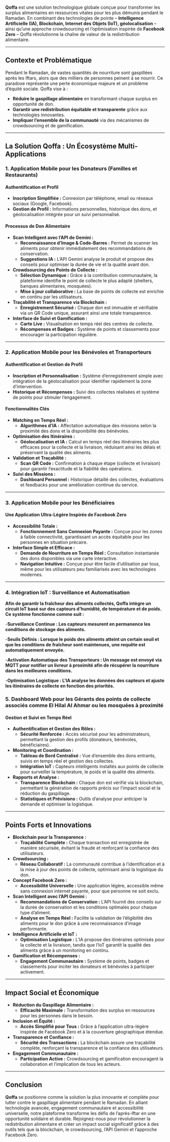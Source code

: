 
**Qoffa** est une solution technologique globale conçue pour transformer les surplus alimentaires en ressources vitales pour les plus démunis pendant le Ramadan. En combinant des technologies de pointe – **Intelligence Artificielle (IA), Blockchain, Internet des Objets (IoT), géolocalisation** – ainsi qu’une approche crowdsourcing et l’optimisation inspirée de **Facebook Zero** – Qoffa révolutionne la chaîne de valeur de la redistribution alimentaire.

---

## Contexte et Problématique

Pendant le Ramadan, de vastes quantités de nourriture sont gaspillées après les Iftars, alors que des milliers de personnes peinent à se nourrir. Ce paradoxe représente une perte économique majeure et un problème d’équité sociale. Qoffa vise à :

- **Réduire le gaspillage alimentaire** en transformant chaque surplus en opportunité de don.
- **Garantir une redistribution équitable et transparente** grâce aux technologies innovantes.
- **Impliquer l’ensemble de la communauté** via des mécanismes de crowdsourcing et de gamification.

---

## La Solution Qoffa : Un Écosystème Multi-Applications

### 1. Application Mobile pour les Donateurs (Familles et Restaurants)

#### Authentification et Profil

- **Inscription Simplifiée :** Connexion par téléphone, email ou réseaux sociaux (Google, Facebook).
- **Gestion de Profil :** Informations personnelles, historique des dons, et géolocalisation intégrée pour un suivi personnalisé.

#### Processus de Don Alimentaire

- **Scan Intelligent avec l’API de Gemini :**
  - **Reconnaissance d’Image & Code-Barres :** Permet de scanner les aliments pour obtenir immédiatement des recommandations de conservation.
  - **Suggestions IA :** L’API Gemini analyse le produit et propose des conseils pour optimiser la durée de vie et la qualité avant don.
- **Crowdsourcing des Points de Collecte :**
  - **Sélection Dynamique :** Grâce à la contribution communautaire, la plateforme identifie le point de collecte le plus adapté (shelters, banques alimentaires, mosquées).
  - **Mise à jour collaborative :** La base de points de collecte est enrichie en continu par les utilisateurs.
- **Traçabilité et Transparence via Blockchain :**
  - **Enregistrement Sécurisé :** Chaque don est immuable et vérifiable via un QR Code unique, assurant ainsi une totale transparence.
- **Interface de Suivi et Gamification :**
  - **Carte Live :** Visualisation en temps réel des centres de collecte.
  - **Récompenses et Badges :** Système de points et classements pour encourager la participation régulière.

---

### 2. Application Mobile pour les Bénévoles et Transporteurs

#### Authentification et Gestion de Profil

- **Inscription et Personnalisation :** Système d’enregistrement simple avec intégration de la géolocalisation pour identifier rapidement la zone d’intervention.
- **Historique et Récompenses :** Suivi des collectes réalisées et système de points pour stimuler l’engagement.

#### Fonctionnalités Clés

- **Matching en Temps Réel :**
  - **Algorithmes d’IA :** Affectation automatique des missions selon la proximité des dons et la disponibilité des bénévoles.
- **Optimisation des Itinéraires :**
  - **Géolocalisation et IA :** Calcul en temps réel des itinéraires les plus efficaces pour la collecte et la livraison, réduisant ainsi les délais et préservant la qualité des aliments.
- **Validation et Traçabilité :**
  - **Scan QR Code :** Confirmation à chaque étape (collecte et livraison) pour garantir l’exactitude et la fiabilité des opérations.
- **Suivi des Missions :**
  - **Dashboard Personnel :** Historique détaillé des collectes, évaluations et feedbacks pour une amélioration continue du service.

---

### 3. Application Mobile pour les Bénéficiaires

#### Une Application Ultra-Légère Inspirée de Facebook Zero

- **Accessibilité Totale :**
  - **Fonctionnement Sans Connexion Payante :** Conçue pour les zones à faible connectivité, garantissant un accès équitable pour les personnes en situation précaire.
- **Interface Simple et Efficace :**
  - **Demande de Nourriture en Temps Réel :** Consultation instantanée des dons disponibles via une carte interactive.
  - **Navigation Intuitive :** Conçue pour être facile d’utilisation par tous, même pour les utilisateurs peu familiarisés avec les technologies modernes.

---
### 4. Intégration IoT : Surveillance et Automatisation

**Afin de garantir la fraîcheur des aliments collectés, Qoffa intègre un circuit IoT basé sur des capteurs d’humidité, de température et de poids. Ce système fonctionne comme suit :**

-**Surveillance Continue : Les capteurs mesurent en permanence les conditions de stockage des aliments.**

-**Seuils Définis : Lorsque le poids des aliments atteint un certain seuil et que les conditions de fraîcheur sont maintenues, une requête est automatiquement envoyée.** 

-**Activation Automatique des Transporteurs : Un message est envoyé via MQTT pour notifier un livreur à proximité afin de récupérer la nourriture dans les meilleures conditions.**

-**Optimisation Logistique : L’IA analyse les données des capteurs et ajuste les itinéraires de collecte en fonction des priorités.**
### 5. Dashboard Web pour les Gérants des points de collecte associés comme El Hilal Al Ahmar ou les mosquées à proximité

#### Gestion et Suivi en Temps Réel

- **Authentification et Gestion des Rôles :**
  - **Sécurité Renforcée :** Accès sécurisé pour les administrateurs, permettant la gestion des profils (donateurs, bénévoles, bénéficiaires).
- **Monitoring et Coordination :**
  - **Tableau de Bord Centralisé :** Vue d’ensemble des dons entrants, suivis en temps réel et gestion des collectes.
  - **Intégration IoT :** Capteurs intelligents installés aux points de collecte pour surveiller la température, le poids et la qualité des aliments.
- **Rapports et Analyse :**
  - **Transparence Blockchain :** Chaque don est vérifié via la blockchain, permettant la génération de rapports précis sur l’impact social et la réduction du gaspillage.
  - **Statistiques et Prévisions :** Outils d’analyse pour anticiper la demande et optimiser la logistique.

---

## Points Forts et Innovations

- **Blockchain pour la Transparence :**
  - **Traçabilité Complète :** Chaque transaction est enregistrée de manière sécurisée, évitant la fraude et renforçant la confiance des utilisateurs.
- **Crowdsourcing :**
  - **Réseau Collaboratif :** La communauté contribue à l’identification et à la mise à jour des points de collecte, optimisant ainsi la logistique du don.
- **Concept Facebook Zero :**
  - **Accessibilité Universelle :** Une application légère, accessible même sans connexion internet payante, pour que personne ne soit exclu.
- **Scan Intelligent avec l’API Gemini :**
  - **Recommandations de Conservation :** L’API fournit des conseils sur la durée de conservation et les conditions optimales pour chaque type d’aliment.
  - **Analyse en Temps Réel :** Facilite la validation de l’éligibilité des aliments pour le don grâce à une reconnaissance d’image performante.
- **Intelligence Artificielle et IoT :**
  - **Optimisation Logistique :** L’IA propose des itinéraires optimisés pour la collecte et la livraison, tandis que l’IoT garantit la qualité des aliments grâce à un monitoring en continu.
- **Gamification et Récompenses :**
  - **Engagement Communautaire :** Système de points, badges et classements pour inciter les donateurs et bénévoles à participer activement.

---

## Impact Social et Économique

- **Réduction du Gaspillage Alimentaire :**
  - **Efficacité Maximale :** Transformation des surplus en ressources pour les personnes dans le besoin.
- **Inclusion et Équité :**
  - **Accès Simplifié pour Tous :** Grâce à l’application ultra-légère inspirée de Facebook Zero et à la couverture géographique étendue.
- **Transparence et Confiance :**
  - **Sécurité des Transactions :** La blockchain assure une traçabilité complète, renforçant la transparence et la confiance des utilisateurs.
- **Engagement Communautaire :**
  - **Participation Active :** Crowdsourcing et gamification encouragent la collaboration et l’implication de tous les acteurs.

---

## Conclusion

**Qoffa** se positionne comme la solution la plus innovante et complète pour lutter contre le gaspillage alimentaire pendant le Ramadan. En alliant technologie avancée, engagement communautaire et accessibilité universelle, notre plateforme transforme les défis de l’après-Iftar en une opportunité solidaire et durable. Rejoignez-nous pour révolutionner la redistribution alimentaire et créer un impact social significatif grâce à des outils tels que la blockchain, le crowdsourcing, l’API Gemini et l’approche Facebook Zero.
